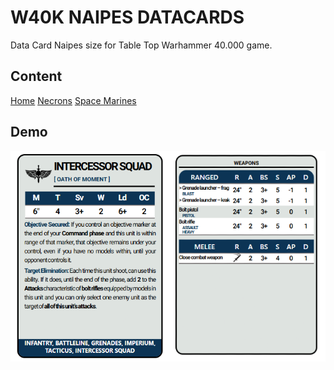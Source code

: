 # W40K NAIPES DATACARDS
Data Card Naipes size for Table Top Warhammer 40.000 game.

## Content

[Home](https://ravog.github.io/w40k_naipes_datacards/)
[Necrons](https://ravog.github.io/w40k_naipes_datacards/necrons)
[Space Marines](https://ravog.github.io/w40k_naipes_datacards/space_marines)


## Demo

![Data Card](./images/muestra.png)